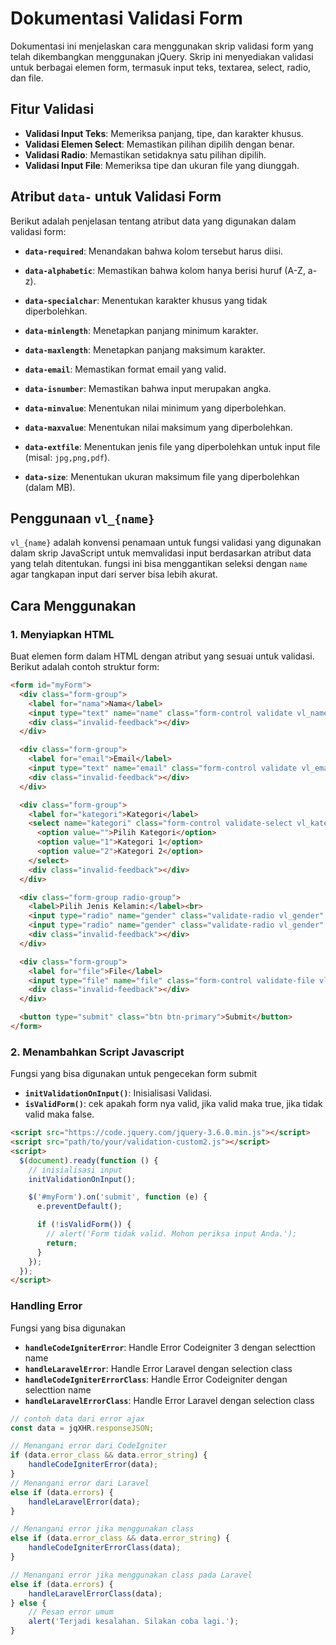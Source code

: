 # Dokumentasi Validasi Form

Dokumentasi ini menjelaskan cara menggunakan skrip validasi form yang telah dikembangkan menggunakan jQuery. Skrip ini menyediakan validasi untuk berbagai elemen form, termasuk input teks, textarea, select, radio, dan file.

## Fitur Validasi

- **Validasi Input Teks**: Memeriksa panjang, tipe, dan karakter khusus.
- **Validasi Elemen Select**: Memastikan pilihan dipilih dengan benar.
- **Validasi Radio**: Memastikan setidaknya satu pilihan dipilih.
- **Validasi Input File**: Memeriksa tipe dan ukuran file yang diunggah.

## Atribut `data-` untuk Validasi Form

Berikut adalah penjelasan tentang atribut data yang digunakan dalam validasi form:

- **`data-required`**: 
  Menandakan bahwa kolom tersebut harus diisi.
  
- **`data-alphabetic`**: 
  Memastikan bahwa kolom hanya berisi huruf (A-Z, a-z).
  
- **`data-specialchar`**: 
  Menentukan karakter khusus yang tidak diperbolehkan.
  
- **`data-minlength`**: 
  Menetapkan panjang minimum karakter.
  
- **`data-maxlength`**: 
  Menetapkan panjang maksimum karakter.
  
- **`data-email`**: 
  Memastikan format email yang valid.
  
- **`data-isnumber`**: 
  Memastikan bahwa input merupakan angka.
  
- **`data-minvalue`**: 
  Menentukan nilai minimum yang diperbolehkan.
  
- **`data-maxvalue`**: 
  Menentukan nilai maksimum yang diperbolehkan.
  
- **`data-extfile`**: 
  Menentukan jenis file yang diperbolehkan untuk input file (misal: `jpg,png,pdf`).
  
- **`data-size`**: 
  Menentukan ukuran maksimum file yang diperbolehkan (dalam MB).

## Penggunaan `vl_{name}`

`vl_{name}` adalah konvensi penamaan untuk fungsi validasi yang digunakan dalam skrip JavaScript untuk memvalidasi input berdasarkan atribut data yang telah ditentukan. fungsi ini bisa menggantikan seleksi dengan `name` agar tangkapan input dari server bisa lebih akurat.

## Cara Menggunakan

### 1. Menyiapkan HTML

Buat elemen form dalam HTML dengan atribut yang sesuai untuk validasi. Berikut adalah contoh struktur form:

```html
<form id="myForm">
  <div class="form-group">
    <label for="nama">Nama</label>
    <input type="text" name="name" class="form-control validate vl_name" data-required="true" data-alphabetic="true" />
    <div class="invalid-feedback"></div>
  </div>

  <div class="form-group">
    <label for="email">Email</label>
    <input type="text" name="email" class="form-control validate vl_email" data-required="true" data-email="true" />
    <div class="invalid-feedback"></div>
  </div>

  <div class="form-group">
    <label for="kategori">Kategori</label>
    <select name="kategori" class="form-control validate-select vl_kategori" data-required="true">
      <option value="">Pilih Kategori</option>
      <option value="1">Kategori 1</option>
      <option value="2">Kategori 2</option>
    </select>
    <div class="invalid-feedback"></div>
  </div>

  <div class="form-group radio-group">
    <label>Pilih Jenis Kelamin:</label><br>
    <input type="radio" name="gender" class="validate-radio vl_gender" data-required="true" value="Laki-laki"> Laki-laki<br>
    <input type="radio" name="gender" class="validate-radio vl_gender" data-required="true" value="Perempuan"> Perempuan<br>
    <div class="invalid-feedback"></div>
  </div>

  <div class="form-group">
    <label for="file">File</label>
    <input type="file" name="file" class="form-control validate-file vl_file" data-extfile="jpg,png,pdf" data-size="2" />
    <div class="invalid-feedback"></div>
  </div>

  <button type="submit" class="btn btn-primary">Submit</button>
</form>
```

### 2. Menambahkan Script Javascript

Fungsi yang bisa digunakan untuk pengecekan form submit

- **`initValidationOnInput()`**: Inisialisasi Validasi.
- **`isValidForm()`**: cek apakah form nya valid, jika valid maka true, jika tidak valid maka false.


```html
<script src="https://code.jquery.com/jquery-3.6.0.min.js"></script>
<script src="path/to/your/validation-custom2.js"></script>
<script>
  $(document).ready(function () {
    // inisialisasi input
    initValidationOnInput();

    $('#myForm').on('submit', function (e) {
      e.preventDefault();

      if (!isValidForm()) {
        // alert('Form tidak valid. Mohon periksa input Anda.');
        return;
      }
    });
  });
</script>
```

### Handling Error


Fungsi yang bisa digunakan

- **`handleCodeIgniterError`**: Handle Error Codeigniter 3 dengan selecttion name
- **`handleLaravelError`**: Handle Error Laravel dengan selection class
- **`handleCodeIgniterErrorClass`**: Handle Error Codeigniter  dengan selecttion name
- **`handleLaravelErrorClass`**: Handle Error Laravel dengan selection class

```js
// contoh data dari error ajax
const data = jqXHR.responseJSON;

// Menangani error dari CodeIgniter
if (data.error_class && data.error_string) {
    handleCodeIgniterError(data);
}
// Menangani error dari Laravel
else if (data.errors) {
    handleLaravelError(data);
}

// Menangani error jika menggunakan class
else if (data.error_class && data.error_string) {
    handleCodeIgniterErrorClass(data);
}

// Menangani error jika menggunakan class pada Laravel
else if (data.errors) {
    handleLaravelErrorClass(data);
} else {
    // Pesan error umum
    alert('Terjadi kesalahan. Silakan coba lagi.');
}
```